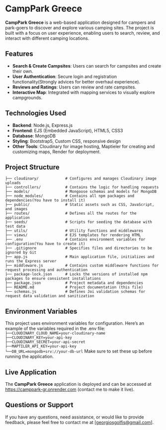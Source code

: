 # CampPark Greece

**CampPark Greece** is a web-based application designed for campers and park-goers to discover
  and explore various camping sites. The project is built with a focus on user experience, 
  enabling users to search, review, and interact with different camping locations.

## Features
- **Search & Create Campsites**: Users can search for campsites and create their own.
- **User Authentication**: Secure login and registration functionality(Strongly advices for better overhaul experience).
- **Reviews and Ratings**: Users can review and rate campsites.
- **Interactive Map**: Integrated with mapping services to visually explore campgrounds.

## Technologies Used
- **Backend**: Node.js, Express.js
- **Frontend**: EJS (Embedded JavaScript), HTML5, CSS3
- **Database**: MongoDB
- **Styling**: Bootstrap5, Custom CSS, responsive design
- **Other Tools**: Cloudinary for image hosting, Maptieler for creating and customizing maps, Render for deployment. 

## Project Structure
```├── cloudinary/            # Configures and manages Cloudinary image uploads```\
```├── controllers/           # Contains the logic for handling requests```\
```├── models/                # Mongoose schemas and models for MongoDB```\
```├── node_modules/          # Contains all npm packages and dependencies(You have to install it)```\
```├── public/                # Static assets such as CSS, JavaScript, and images```\
```├── routes/                # Defines all the routes for the application```\
```├── seeds/                 # Scripts for seeding the database with test data```\
```├── utils/                 # Utility functions and middlewares ```\
```├── views/                 # EJS templates for rendering HTML```\
```├── .env                   # Contains environment variables for configuration(You have to create it)```\
```├── .gitignore             # Specifies files and directories to be ignored by Git```\
```├── app.js                 # Main application file, initializes and runs the Express server```\
```├── middleware.js          # Contains custom middleware functions for request processing and authentication```\
```├── package-lock.json      # Locks the versions of installed npm packages to ensure consistent installations```\
```├── package.json           # Project metadata and dependencies```\
```├── README.md              # Project documentation (this file)```\
```└── schemas.js             # Defines Joi validation schemas for request data validation and sanitization```

## Environment Variables
This project uses environment variables for configuration. Here’s an example of the variables required in the .env file:
```├──CLOUDINARY_CLOUD_NAME=your-cloudinary-name```\
```├──CLOUDINARY_KEY=your-api-key```\
```├──CLOUDINARY_SECRET=your-api-secret```\
```├──MAPTILER_API_KEY=your-api-key```\
```└──DB_URL=mongodb+srv://your-db-url```
Make sure to set these up before running the application.

## Live Application
The **CampPark Greece** application is deployed and can be accessed at https://camppark-gr.onrender.com (contact me to make it live).

## Questions or Support
If you have any questions, need assistance, or would like to provide feedback, please feel free to contact me at [georgiosgolfis@gmail.com].
